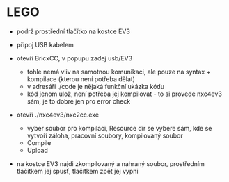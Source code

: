 # LEGO

- podrž prostřední tlačítko na kostce EV3
- připoj USB kabelem
- otevři BricxCC, v popupu zadej usb/EV3
	- tohle nemá vliv na samotnou komunikaci, ale pouze na syntax + kompilace (kterou není potřeba dělat)
	- v adresáři ./code je nějaká funkční ukázka kódu
	- kód jenom ulož, není potřeba jej kompilovat - to si provede nxc4ev3 sám, je to dobré jen pro error check

- otevři ./nxc4ev3/nxc2cc.exe
	- vyber soubor pro kompilaci, Resource dir se vybere sám, kde se vytvoří záloha, pracovní soubory, kompilovaný soubor
	- Compile
	- Upload
- na kostce EV3 najdi zkompilovaný a nahraný soubor, prostředním tlačítkem jej spusť, tlačítkem zpět jej vypni